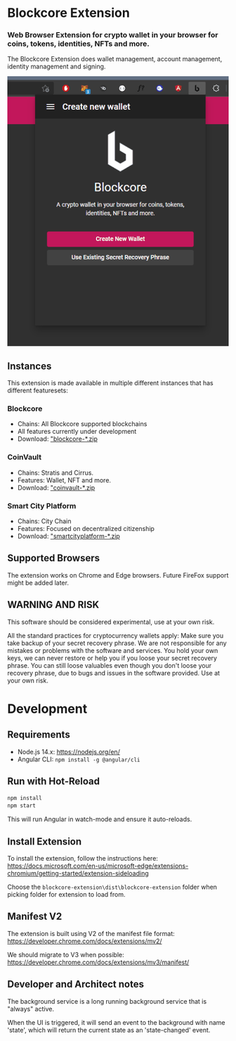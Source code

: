 # Blockcore Extension

###  Web Browser Extension for crypto wallet in your browser for coins, tokens, identities, NFTs and more.

The Blockcore Extension does wallet management, account management, identity management and signing.

![](/doc/blockcore-extension-walkthrough.gif)

## Instances

This extension is made available in multiple different instances that has different featuresets:

### Blockcore

- Chains: All Blockcore supported blockchains
- All features currently under development
- Download: ["blockcore-*.zip](https://github.com/block-core/blockcore-extension/releases)

### CoinVault

- Chains: Stratis and Cirrus.
- Features: Wallet, NFT and more.
- Download: ["coinvault-*.zip](https://github.com/block-core/blockcore-extension/releases)

### Smart City Platform

- Chains: City Chain
- Features: Focused on decentralized citizenship
- Download: ["smartcityplatform-*.zip](https://github.com/block-core/blockcore-extension/releases)

## Supported Browsers

The extension works on Chrome and Edge browsers. Future FireFox support might be added later.

## WARNING AND RISK

This software should be considered experimental, use at your own risk.

All the standard practices for cryptocurrency wallets apply: Make sure you take backup of your secret recovery phrase. We are not responsible for any mistakes or problems with the software and services. You hold your own keys, we can never restore or help you if you loose your secret recovery phrase. You can still loose valuables even though you don't loose your recovery phrase, due to bugs and issues in the software provided. Use at your own risk.

# Development

## Requirements

- Node.js 14.x: https://nodejs.org/en/
- Angular CLI: `npm install -g @angular/cli`

## Run with Hot-Reload

```sh
npm install
npm start
```

This will run Angular in watch-mode and ensure it auto-reloads.

## Install Extension

To install the extension, follow the instructions here: https://docs.microsoft.com/en-us/microsoft-edge/extensions-chromium/getting-started/extension-sideloading

Choose the `blockcore-extension\dist\blockcore-extension` folder when picking folder for extension to load from.

## Manifest V2

The extension is built using V2 of the manifest file format: https://developer.chrome.com/docs/extensions/mv2/

We should migrate to V3 when possible: https://developer.chrome.com/docs/extensions/mv3/manifest/


## Developer and Architect notes

The background service is a long running background service that is "always" active.

When the UI is triggered, it will send an event to the background with name 'state', which will return the current state 
as an 'state-changed' event.


